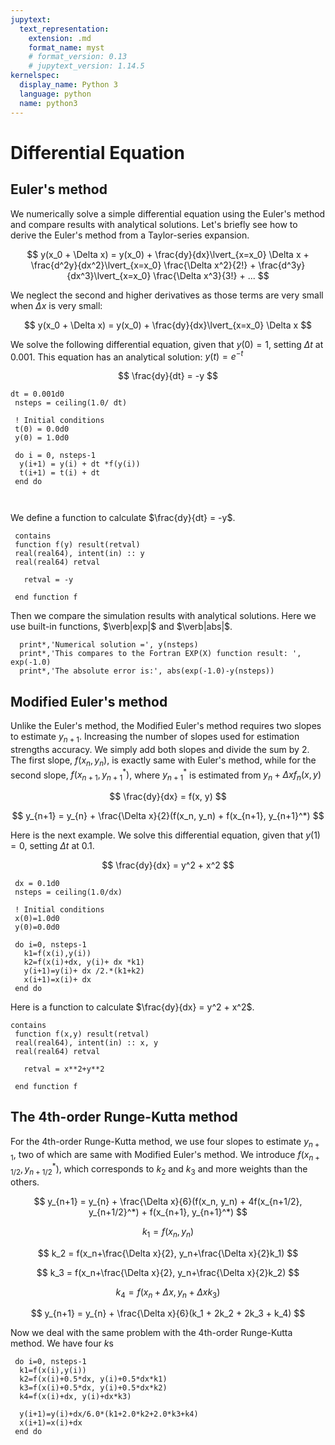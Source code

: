 ```yaml
---
jupytext:
  text_representation:
    extension: .md
    format_name: myst
    # format_version: 0.13
    # jupytext_version: 1.14.5
kernelspec:
  display_name: Python 3
  language: python
  name: python3
---
```


# Differential Equation

## Euler's method
We numerically solve a simple differential equation using the Euler's method and compare results with analytical solutions. Let's briefly see how to derive the Euler's method from a Taylor-series expansion.

$$
y(x_0 + \Delta x) = y(x_0) + \frac{dy}{dx}\lvert_{x=x_0} \Delta x + \frac{d^2y}{dx^2}\lvert_{x=x_0} \frac{\Delta x^2}{2!} + \frac{d^3y}{dx^3}\lvert_{x=x_0} \frac{\Delta x^3}{3!} + ...
$$

We neglect the second and higher derivatives as those terms are very small when $\Delta x$ is very small:

$$
y(x_0 + \Delta x) = y(x_0) + \frac{dy}{dx}\lvert_{x=x_0} \Delta x 
$$

We solve the following differential equation, given that $y(0) = 1$, setting $\Delta t$ at $0.001$. This equation has an analytical solution: $y(t) = e^{-t}$

$$
\frac{dy}{dt} = -y
$$

```Fortran
dt = 0.001d0
 nsteps = ceiling(1.0/ dt)

 ! Initial conditions
 t(0) = 0.0d0
 y(0) = 1.0d0

 do i = 0, nsteps-1
  y(i+1) = y(i) + dt *f(y(i))
  t(i+1) = t(i) + dt
 end do
  


```

We define a function to calculate $\frac{dy}{dt} = -y$. 

```Fortran
 contains
 function f(y) result(retval)
 real(real64), intent(in) :: y
 real(real64) retval
 
   retval = -y
 
 end function f
```

Then we compare the simulation results with analytical solutions. Here we use built-in functions, $\verb|exp|$ and $\verb|abs|$.

```Fortran
  print*,'Numerical solution =', y(nsteps)
  print*,'This compares to the Fortran EXP(X) function result: ', exp(-1.0)
  print*,'The absolute error is:', abs(exp(-1.0)-y(nsteps))
```

## Modified Euler's method

Unlike the Euler's method, the Modified Euler's method requires two slopes to estimate $y_{n+1}$. Increasing the number of slopes used for estimation strengths accuracy. We simply add both slopes and divide the sum by 2. The first slope, $f(x_n,y_n)$, is exactly same with Euler's method, while for the second slope, $f(x_{n+1}, y_{n+1}^*)$, where $y_{n+1}^*$ is estimated from $y_n + \Delta x f_n(x,y)$

$$
\frac{dy}{dx} = f(x, y)
$$

$$
y_{n+1} = y_{n} + \frac{\Delta x}{2}(f(x_n, y_n) + f(x_{n+1}, y_{n+1}^*)
$$


Here is the next example. We solve this differential equation, given that $y(1) = 0$, setting $\Delta t$ at $0.1$. 

$$
\frac{dy}{dx} = y^2 + x^2
$$

```Fortran
 dx = 0.1d0
 nsteps = ceiling(1.0/dx)

 ! Initial conditions
 x(0)=1.0d0
 y(0)=0.0d0

 do i=0, nsteps-1
   k1=f(x(i),y(i))
   k2=f(x(i)+dx, y(i)+ dx *k1)
   y(i+1)=y(i)+ dx /2.*(k1+k2)
   x(i+1)=x(i)+ dx
 end do
```

Here is a function to calculate $\frac{dy}{dx} = y^2 + x^2$.

```Fortran
contains
 function f(x,y) result(retval)
 real(real64), intent(in) :: x, y
 real(real64) retval

   retval = x**2+y**2
   
 end function f

```

## The 4th-order Runge-Kutta method
For the 4th-order Runge-Kutta method, we use four slopes to estimate $y_{n+1}$, two of which are same with Modified Euler's method. We introduce $f(x_{n+1/2}, y_{n+1/2}^*)$, which corresponds to $k_2$ and $k_3$ and more weights than the others.

$$
y_{n+1} = y_{n} + \frac{\Delta x}{6}(f(x_n, y_n) + 4f(x_{n+1/2}, y_{n+1/2}^*) + f(x_{n+1}, y_{n+1}^*)
$$

$$
k_1 = f(x_n, y_n)
$$

$$
k_2 = f(x_n+\frac{\Delta x}{2}, y_n+\frac{\Delta x}{2}k_1)
$$

$$
k_3 = f(x_n+\frac{\Delta x}{2}, y_n+\frac{\Delta x}{2}k_2)
$$

$$
k_4 = f(x_n+\Delta x, y_n+\Delta x k_3)
$$

$$
y_{n+1} = y_{n} + \frac{\Delta x}{6}(k_1 + 2k_2 + 2k_3 + k_4)
$$

Now we deal with the same problem with the 4th-order Runge-Kutta method. We have four $k$s

```Fortran
 do i=0, nsteps-1
  k1=f(x(i),y(i))
  k2=f(x(i)+0.5*dx, y(i)+0.5*dx*k1)
  k3=f(x(i)+0.5*dx, y(i)+0.5*dx*k2)
  k4=f(x(i)+dx, y(i)+dx*k3)

  y(i+1)=y(i)+dx/6.0*(k1+2.0*k2+2.0*k3+k4)
  x(i+1)=x(i)+dx
 end do
```